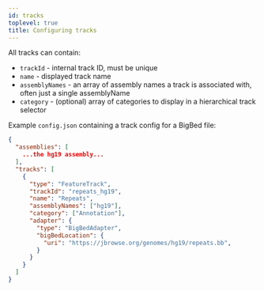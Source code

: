 ```yaml
---
id: tracks
toplevel: true
title: Configuring tracks
---
```


All tracks can contain:

- `trackId` - internal track ID, must be unique
- `name` - displayed track name
- `assemblyNames` - an array of assembly names a track is associated with,
  often just a single assemblyName
- `category` - (optional) array of categories to display in a hierarchical
  track selector

Example `config.json` containing a track config for a BigBed file:

```json
{
  "assemblies": [
    ...the hg19 assembly...
  ],
  "tracks": [
    {
      "type": "FeatureTrack",
      "trackId": "repeats_hg19",
      "name": "Repeats",
      "assemblyNames": ["hg19"],
      "category": ["Annotation"],
      "adapter": {
        "type": "BigBedAdapter",
        "bigBedLocation": {
          "uri": "https://jbrowse.org/genomes/hg19/repeats.bb",
        }
      }
    }
  ]
}
```
